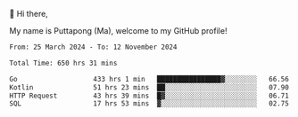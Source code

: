 👋 Hi there,

My name is Puttapong (Ma), welcome to my GitHub profile!

<!--START_SECTION:waka-->

```txt
From: 25 March 2024 - To: 12 November 2024

Total Time: 650 hrs 31 mins

Go                   433 hrs 1 min   ████████████████▓░░░░░░░░   66.56 %
Kotlin               51 hrs 23 mins  ██░░░░░░░░░░░░░░░░░░░░░░░   07.90 %
HTTP Request         43 hrs 39 mins  █▓░░░░░░░░░░░░░░░░░░░░░░░   06.71 %
SQL                  17 hrs 53 mins  ▓░░░░░░░░░░░░░░░░░░░░░░░░   02.75 %
```

<!--END_SECTION:waka-->

